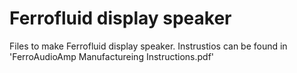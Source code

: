 # Ferrofluid display speaker
Files to make Ferrofluid display speaker.
Instrustios can be found in 'FerroAudioAmp Manufactureing Instructions.pdf'
